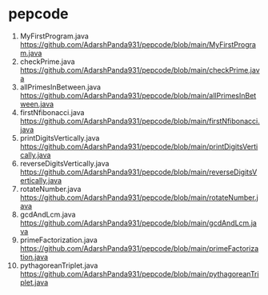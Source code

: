 # pepcode

1. MyFirstProgram.java <https://github.com/AdarshPanda931/pepcode/blob/main/MyFirstProgram.java>
2. checkPrime.java <https://github.com/AdarshPanda931/pepcode/blob/main/checkPrime.java>
3. allPrimesInBetween.java <https://github.com/AdarshPanda931/pepcode/blob/main/allPrimesInBetween.java>
4. firstNfibonacci.java <https://github.com/AdarshPanda931/pepcode/blob/main/firstNfibonacci.java>
5. printDigitsVertically.java <https://github.com/AdarshPanda931/pepcode/blob/main/printDigitsVertically.java>
6. reverseDigitsVertically.java <https://github.com/AdarshPanda931/pepcode/blob/main/reverseDigitsVertically.java>
7. rotateNumber.java <https://github.com/AdarshPanda931/pepcode/blob/main/rotateNumber.java>
8. gcdAndLcm.java <https://github.com/AdarshPanda931/pepcode/blob/main/gcdAndLcm.java>
9. primeFactorization.java <https://github.com/AdarshPanda931/pepcode/blob/main/primeFactorization.java>
10. pythagoreanTriplet.java <https://github.com/AdarshPanda931/pepcode/blob/main/pythagoreanTriplet.java>
